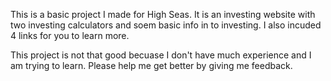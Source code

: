 This is a basic project I made for High Seas. It is an investing website with two investing calculators and soem basic info in to investing. I also incuded 4 links for you to learn more.

This project is not that good becuase I don't have much experience and I am trying to learn. Please help me get better by giving me feedback.
